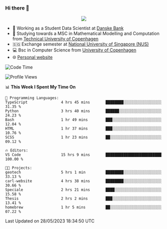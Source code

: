### Hi there 👋

<p align="center">
  <img src="https://media4.giphy.com/media/3ohzdKy5Z8TChSDuiA/giphy.gif?cid=ecf05e47r69cojk56gup9q8mep9liy48s94dn2uxsfh6fv39&rid=giphy.gif&ct=g" />
</p>

* 🏦 Working as a Student Data Scientist at [Danske Bank](https://danskebank.dk)
* 🧮 Studying towards a MSC in Mathematical Modelling and Computation from [Technical University of Copenhagen](https://www.dtu.dk)
* 🇸🇬 Exchange semester at [National University of Singapore (NUS)](https://www.nus.edu.sg)
* 💻 Bsc in Computer Science from [University of Copenhagen](https://www.ku.dk/english/)
* 🌐 [Personal website](https://fiskehandleren.github.io/carl-website/) 

<!--START_SECTION:waka-->
![Code Time](http://img.shields.io/badge/Code%20Time-334%20hrs%205%20mins-blue)

![Profile Views](http://img.shields.io/badge/Profile%20Views-0-blue)

📊 **This Week I Spent My Time On** 

```text
💬 Programming Languages: 
TypeScript               4 hrs 45 mins       ████████░░░░░░░░░░░░░░░░░   31.35 % 
Python                   3 hrs 40 mins       ██████░░░░░░░░░░░░░░░░░░░   24.23 % 
Bash                     1 hr 49 mins        ███░░░░░░░░░░░░░░░░░░░░░░   12.04 % 
HTML                     1 hr 37 mins        ███░░░░░░░░░░░░░░░░░░░░░░   10.76 % 
SCSS                     1 hr 23 mins        ██░░░░░░░░░░░░░░░░░░░░░░░   09.12 % 

🔥 Editors: 
VS Code                  15 hrs 9 mins       █████████████████████████   100.00 % 

🐱‍💻 Projects: 
geotech                  5 hrs 1 min         ████████░░░░░░░░░░░░░░░░░   33.13 % 
carl-website             4 hrs 38 mins       ████████░░░░░░░░░░░░░░░░░   30.66 % 
Speciale                 2 hrs 21 mins       ████░░░░░░░░░░░░░░░░░░░░░   15.58 % 
Thesis                   2 hrs 2 mins        ███░░░░░░░░░░░░░░░░░░░░░░   13.41 % 
homebrew                 1 hr 5 mins         ██░░░░░░░░░░░░░░░░░░░░░░░   07.22 % 
```


 Last Updated on 28/05/2023 18:34:50 UTC
<!--END_SECTION:waka-->
